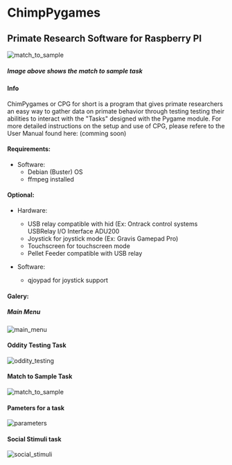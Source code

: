 # ChimpPygames
## Primate Research Software for Raspberry PI
![match_to_sample](https://user-images.githubusercontent.com/34894903/120866583-e16f6c80-c555-11eb-95d1-da2e143fc835.png)
##### Image above shows the match to sample task

#### Info
ChimPygames or CPG for short is a program that gives primate researchers
an easy way to gather data on primate behavior through testing testing their
abilities to interact with the "Tasks" designed with the Pygame module. For 
more detailed instructions on the setup and use of CPG, please refere to 
the User Manual found here: (comming soon)

#### Requirements:
- Software:
  - Debian (Buster) OS
  - ffmpeg installed

#### Optional:
- Hardware:
  - USB relay compatible with hid (Ex: Ontrack control systems USBRelay I/O Interface ADU200
  - Joystick for joystick mode (Ex: Gravis Gamepad Pro)
  - Touchscreen for touchscreen mode
  - Pellet Feeder compatible with USB relay

- Software:
  - qjoypad for joystick support
  

#### Galery:
##### Main Menu
![main_menu](https://user-images.githubusercontent.com/34894903/120866633-019f2b80-c556-11eb-9118-e72fe4131f58.png)

#### Oddity Testing Task
![oddity_testing](https://user-images.githubusercontent.com/34894903/120866642-049a1c00-c556-11eb-9e8d-420a031f2292.png)

#### Match to Sample Task
![match_to_sample](https://user-images.githubusercontent.com/34894903/120866649-07950c80-c556-11eb-843d-13801f55c8bf.png)

#### Pameters for a task
![parameters](https://user-images.githubusercontent.com/34894903/120866655-09f76680-c556-11eb-832a-08f5f4b88848.png)

#### Social Stimuli task
![social_stimuli](https://user-images.githubusercontent.com/34894903/120866662-0c59c080-c556-11eb-8e42-156ce463283f.png)


